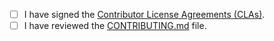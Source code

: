 - [ ] I have signed the [Contributor License Agreements (CLAs)](https://www.oasis-open.org/resources/open-repositories/cla).
- [ ] I have reviewed the [CONTRIBUTING.md](https://github.com/oasis-open/openc2-lycan-python/blob/master/CONTRIBUTING.md) file.